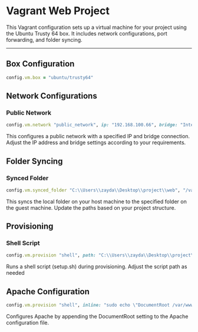 # Vagrant Web Project

This Vagrant configuration sets up a virtual machine for your project using the Ubuntu Trusty 64 box. It includes network configurations, port forwarding, and folder syncing.

---

## Box Configuration
```ruby
config.vm.box = "ubuntu/trusty64"
```

## Network Configurations

### Public Network
```ruby
config.vm.network "public_network", ip: "192.168.100.66", bridge: "Intel(R) Wi-Fi 6E AX211 160MHz"
```

This configures a public network with a specified IP and bridge connection. Adjust the IP address and bridge settings according to your requirements.

## Folder Syncing
### Synced Folder
```ruby
config.vm.synced_folder "C:\\Users\\zayda\\Desktop\\project\\web", "/var/www/html"
```

This syncs the local folder on your host machine to the specified folder on the guest machine. Update the paths based on your project structure.

## Provisioning
### Shell Script
```ruby
config.vm.provision "shell", path: "C:\\Users\\zayda\\Desktop\\project\\scripts\\setup.sh"
```

Runs a shell script (setup.sh) during provisioning. Adjust the script path as needed

## Apache Configuration
```ruby
config.vm.provision "shell", inline: "sudo echo \"DocumentRoot /var/www/html/\" >> /etc/apache2/apache2.conf"
```
Configures Apache by appending the DocumentRoot setting to the Apache configuration file.
